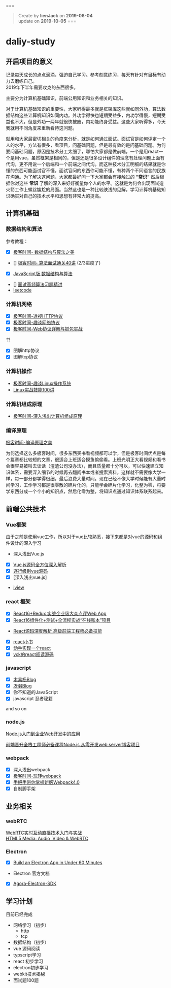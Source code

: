 ===

> Create by **lienJack** on **2019-06-04**  
> update on **2019-10-05**
===

# daliy-study
## 开启项目的意义
记录每天成长的点点滴滴，强迫自己学习。参考刻意练习，每天有针对有目标有动力去磨练自己。  
2019年下半年需要攻克的东西很多。

主要分为计算机基础知识，前端公用知识和业务相关的知识。

对于计算机基础知识的重要性，大家听得最多就是框架库这些就如同外功，算法数据结构这些计算机知识如同内功。外功学得快也短期受益多，内功学得慢，短期受益也不大，但是外功一两年就很快被废，内功能终身受益。这些大家听得多，今天我就用不同角度来重新看待这问题。

就用和大家最密切相关的角度来分析，就是如何通过面试。面试官是如何评定一个人的水平，方法有很多，看项目，问基础问题，但是最有效的是问基础问题。为何要问基础问题，原因是技术分工太细了，哪怕大家都是做前端，一个是用react一个是用vue，虽然框架是相同的，但是还是很多设计组件的理念有处理问题上面有代沟，更不用说一个后端和一个前端之间代沟。而这种技术分工明细的结果就是你懂的东西可能面试官不懂，面试官问的东西你可能不懂，有种两个不同语言的民族在沟通。为了解决这问题，大家都最好问一下大家都会有接触过的 **“常识”** 然后根据你对这些 **常识** 了解的深入来好好衡量你个人的水平。这就是为何会出现面试造火箭工作上螺丝尴尬的局面。当然这也是一种比较肤浅的见解，学习计算机基础知识确实对自己的技术水平和思想有非常大的提高。

## 计算机基础
### 数据结构和算法
参考教程： 
- [x] [极客时间- 数据结构与算法之美](https://time.geekbang.org/column/intro/126) 
- [] [极客时间- 算法面试通关40讲](https://time.geekbang.org/course/intro/130) (2/3进度了)
- [x] [JavaScript版 数据结构与算法](https://coding.imooc.com/class/315.html)
- [] [面试高频算法习题精讲](https://www.imooc.com/read/44)
- [leetcode](https://leetcode.com/)

### 计算机网络
- [x] [极客时间-透视HTTP协议](https://time.geekbang.org/column/intro/189)
- [x] [极客时间-趣谈网络协议](https://time.geekbang.org/column/intro/85)
- [x] [极客时间-Web协议详解与抓包实战](https://time.geekbang.org/course/intro/175)

书
- [x] 图解http协议
- [x] 图解tcp协议

### 计算机操作
- [极客时间-趣谈Linux操作系统](https://time.geekbang.org/column/intro/164)
- [Linux实战技能100讲](https://time.geekbang.org/course/intro/193)
### 计算机组成原理
- [极客时间-深入浅出计算机组成原理](https://time.geekbang.org/column/article/91793)

### 编译原理
[极客时间-编译原理之美](https://time.geekbang.org/column/intro/219)


为何选择这么多极客时间，很多东西买书看视频都可以学，但是极客时间优点是每个篇章都比较短的文章，很适合上班适合摸鱼偷偷看。上班光明正大看视频和看书会很容易被叫去谈话（渣渣公司没办法），而且质量都十分可以，可以快速建立知识体系，需要深入细节的时候再去翻阅书本或者搜索资料，这样就不需要像大学一样，每一部分都学得很细，最后浪费大量时间。现在已经不像大学时候能有大量时间学习，工作学习都是很零散的碎片化的，只能学会碎片化学习，化整为零，将要学东西分成一个个小的知识点，然后化零为整，将知识点通过知识体系联系起来。


## 前端公共技术
### Vue框架
由于之前是使用vue工作，所以对于vue比较熟悉，接下来都是对vue的源码和组件设计的深入学习

- 深入浅出Vue.js
- [x] [Vue.js源码全方位深入解析](https://coding.imooc.com/class/228.html)
- [x] [逐行级别vue源码](https://github.com/HcySunYang/vue-design)
- [x] [深入浅出vue.js]
- [iview](https://github.com/iview/iview)

### react 框架
- [x] [React16+Redux 实战企业级大众点评Web App](https://coding.imooc.com/class/313.html)
- [x] [React16组件化+测试+全流程实战“在线账本”项目](https://coding.imooc.com/class/302.html)
- [React源码深度解析 高级前端工程师必备技能](https://coding.imooc.com/class/309.html)
- [x] [react小书](http://huziketang.mangojuice.top/books/react/)
- [x] [动手实现一个react](https://juejin.im/post/5ad81c24f265da504c168c85)
- [x] [yck的react阅读源码](https://mp.weixin.qq.com/s/Apsa1vuWur0Au-kbQLbnFw)

### javascript
- [x] [木易杨Blog](https://github.com/yygmind/blog)   
- [x] [冴羽Blog](https://github.com/mqyqingfeng/Blog)   
- [x] 你不知道的JavaScript
- [x] javascript 忍者秘籍

 and so on

### node.js
[Node.js入门到企业Web开发中的应用](https://coding.imooc.com/class/chapter/146.html#Anchor)

[前端晋升全栈工程师必备课程Node.js 从零开发web server博客项目](https://coding.imooc.com/class/chapter/320.html#Anchor)

### webpack
- [x] 深入浅出webpack  
- [x] [极客时间-玩转webpack](https://time.geekbang.org/course/intro/190)
- [x] [手把手带你掌握新版Webpack4.0](https://coding.imooc.com/class/316.html)
- [x] 自制脚手架

## 业务相关
### webRTC
[WebRTC实时互动直播技术入门与实战](https://coding.imooc.com/class/329.html)  
[HTML5 Media: Audio, Video & WebRTC](https://frontendmasters.com/courses/html5-media-apis/)

### Electron
- [x] [Build an Electron App in Under 60 Minutes](https://www.youtube.com/watch?v=kN1Czs0m1SU&t=2504s)

- Electron 官方文档
- [x] [Agora-Electron-SDK](https://agoraio.github.io/Electron-SDK/2_3_3/)

## 学习计划

目前已经完成
- 网络学习（初步）
  - http
  - tcp
- 数据结构（初步）
- vue 源码阅读
- typscript学习
- react 初步学习
- electron初步学习
- webkit技术揭秘
- 面试题100题





